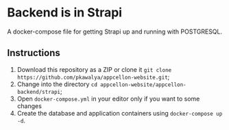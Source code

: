 
# Backend is in Strapi

A docker-compose file for getting Strapi up and running with POSTGRESQL.

## Instructions

1. Download this repository as a ZIP or clone it `git clone https://github.com/pkawalya/appcellon-website.git`;
2. Change into the directory `cd appcellon-website/appcellon-backend/strapi`;
3. Open `docker-compose.yml` in your editor only if you want to some changes
4. Create the database and application containers using `docker-compose up -d`.

